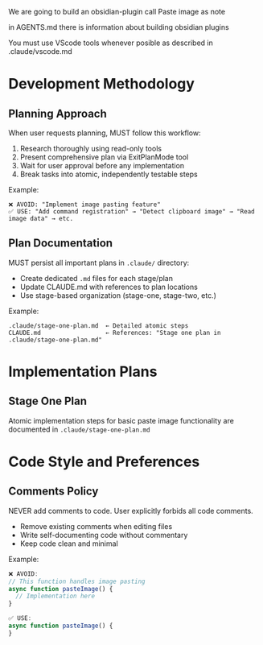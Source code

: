 We are going to build an obsidian-plugin call Paste image as note

in AGENTS.md there is information about building obsidian plugins

You must use VScode tools whenever posible as described in .claude/vscode.md

# Development Methodology

## Planning Approach
When user requests planning, MUST follow this workflow:
1. Research thoroughly using read-only tools
2. Present comprehensive plan via ExitPlanMode tool
3. Wait for user approval before any implementation
4. Break tasks into atomic, independently testable steps

Example:
```
❌ AVOID: "Implement image pasting feature"
✅ USE: "Add command registration" → "Detect clipboard image" → "Read image data" → etc.
```

## Plan Documentation
MUST persist all important plans in `.claude/` directory:
- Create dedicated `.md` files for each stage/plan
- Update CLAUDE.md with references to plan locations
- Use stage-based organization (stage-one, stage-two, etc.)

Example:
```
.claude/stage-one-plan.md  ← Detailed atomic steps
CLAUDE.md                  ← References: "Stage one plan in .claude/stage-one-plan.md"
```

# Implementation Plans

## Stage One Plan
Atomic implementation steps for basic paste image functionality are documented in `.claude/stage-one-plan.md`

# Code Style and Preferences

## Comments Policy
NEVER add comments to code. User explicitly forbids all code comments.
- Remove existing comments when editing files
- Write self-documenting code without commentary
- Keep code clean and minimal

Example:
```typescript
❌ AVOID:
// This function handles image pasting
async function pasteImage() {
  // Implementation here
}

✅ USE:
async function pasteImage() {
}
```
